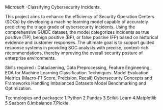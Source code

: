 Microsoft -Classifying Cybersecurity Incidents.

This project aims to enhance the efficiency of Security Operation Centers (SOCs) by developing a machine learning model capable of accurately predicting the triage grade of cybersecurity incidents.
Using the comprehensive GUIDE dataset, the model categorizes incidents as true positive (TP), benign positive (BP), or false positive (FP) based on historical evidence and customer responses. 
The ultimate goal is to support guided response systems in providing SOC analysts with precise, context-rich recommendations, thereby improving the overall security posture of enterprise environments.

Skills required : Dataclaening, Data Preprocessing, Feature Engineering, EDA for Machine Learning Classification Techniques. 
       Model Evaluation Metrics (Macro-F1 Score, Precision, Recall) Cybersecurity Concepts and Frameworks Handling Imbalanced Datasets Model Benchmarking and Optimization.

Technologies and packages:
       1.Python  2.Pandas 3.Scikit-Learn 4.Matplotlib 5.Seaborn 6.Imbalance 7.Pickle
